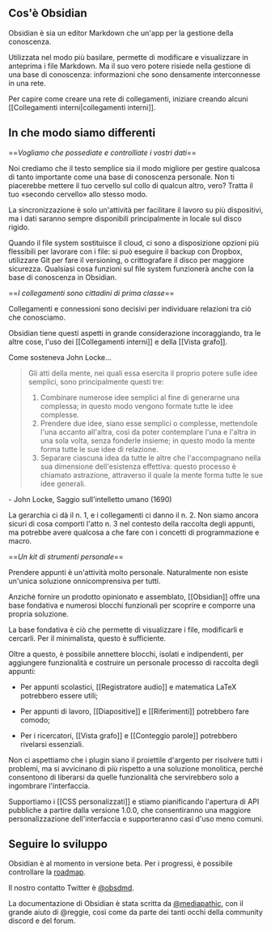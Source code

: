 ## Cos'è Obsidian

Obsidian è sia un editor Markdown che un'app per la gestione della conoscenza.

Utilizzata nel modo più basilare, permette di modificare e visualizzare in anteprima i file Markdown. Ma il suo vero potere risiede nella gestione di una base di conoscenza: informazioni che sono densamente interconnesse in una rete.

Per capire come creare una rete di collegamenti, iniziare creando alcuni [[Collegamenti interni|collegamenti interni]].

## In che modo siamo differenti

==*Vogliamo che possediate e controlliate i vostri dati*==

Noi crediamo che il testo semplice sia il modo migliore per gestire qualcosa di tanto importante come una base di conoscenza personale. Non ti piacerebbe mettere il tuo cervello sul collo di qualcun altro, vero? Tratta il tuo «secondo cervello» allo stesso modo.

La sincronizzazione è solo un'attività per facilitare il lavoro su più dispositivi, ma i dati saranno sempre disponibili principalmente in locale sul disco rigido.

Quando il file system sostituisce il cloud, ci sono a disposizione opzioni più flessibili per lavorare con i file: si può eseguire il backup con Dropbox, utilizzare Git per fare il versioning, o crittografare il disco per maggiore sicurezza. Qualsiasi cosa funzioni sul file system funzionerà anche con la base di conoscenza in Obsidian.

==*I collegamenti sono cittadini di prima classe*==

Collegamenti e connessioni sono decisivi per individuare relazioni tra ciò che conosciamo.

Obsidian tiene questi aspetti in grande considerazione incoraggiando, tra le altre cose, l'uso dei [[Collegamenti interni]] e della [[Vista grafo]].

Come sosteneva John Locke...

> Gli atti della mente, nei quali essa esercita il proprio potere sulle idee semplici, sono principalmente questi tre:
> 1. Combinare numerose idee semplici al fine di generarne una complessa; in questo modo vengono formate tutte le idee complesse.
> 2. Prendere due idee, siano esse semplici o complesse, mettendole l'una accanto all'altra, così da poter contemplare l'una e l'altra in una sola volta, senza fonderle insieme; in questo modo la mente forma tutte le sue idee di relazione.
> 3. Separare ciascuna idea da tutte le altre che l'accompagnano nella sua dimensione dell'esistenza effettiva: questo processo è chiamato astrazione, attraverso il quale la mente forma tutte le sue idee generali.

 \- John Locke, Saggio sull'intelletto umano (1690)
 
La gerarchia ci dà il n. 1, e i collegamenti ci danno il n. 2. Non siamo ancora sicuri di cosa comporti l'atto n. 3 nel contesto della raccolta degli appunti, ma potrebbe avere qualcosa a che fare con i concetti di programmazione e macro.

==*Un kit di strumenti personale*==

Prendere appunti è un'attività molto personale. Naturalmente non esiste un'unica soluzione onnicomprensiva per tutti.

Anziché fornire un prodotto opinionato e assemblato, [[Obsidian]] offre una base fondativa e numerosi blocchi funzionali per scoprire e comporre una propria soluzione.

La base fondativa è ciò che permette di visualizzare i file, modificarli e cercarli. Per il minimalista, questo è sufficiente.

Oltre a questo, è possibile annettere blocchi, isolati e indipendenti, per aggiungere funzionalità e costruire un personale processo di raccolta degli appunti:

- Per appunti scolastici, [[Registratore audio]] e matematica LaTeX potrebbero essere utili;

- Per appunti di lavoro, [[Diapositive]] e [[Riferimenti]] potrebbero fare comodo;

- Per i ricercatori, [[Vista grafo]] e [[Conteggio parole]] potrebbero rivelarsi essenziali.

Non ci aspettiamo che i plugin siano il proiettile d'argento per risolvere tutti i problemi, ma si avvicinano di più rispetto a una soluzione monolitica, perché consentono di liberarsi da quelle funzionalità che servirebbero solo a ingombrare l'interfaccia.

Supportiamo i [[CSS personalizzati]] e stiamo pianificando l'apertura di API pubbliche a partire dalla versione 1.0.0, che consentiranno una maggiore personalizzazione dell'interfaccia e supporteranno casi d'uso meno comuni.

## Seguire lo sviluppo

Obsidian è al momento in versione beta. Per i progressi, è possibile controllare la [ roadmap](https://trello.com/b/Psqfqp7I/obsidian-roadmap).

Il nostro contatto Twitter è [@obsdmd](https://twitter.com/obsdmd).

La documentazione di Obsidian è stata scritta da [@mediapathic](http://mediapathic.net), con il grande aiuto di @reggie, così come da parte dei tanti occhi della community discord e del forum.